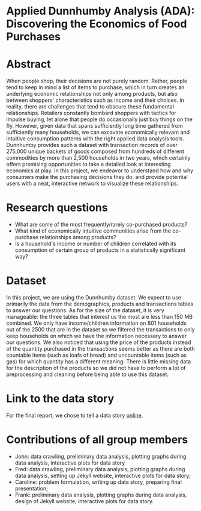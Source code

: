 # Applied Dunnhumby Analysis (ADA): Discovering the Economics of Food Purchases

# Abstract
When people shop, their decisions are not purely random. Rather, people tend to keep in mind a list of items to purchase, which in turn creates an underlying economic relationships not only among products, but also between shoppers' characteristics such as income and their choices. In reality, there are challenges that tend to obscure these fundamental relationships. Retailers constantly bombard shoppers with tactics for impulse buying, let alone that people do occasionally just buy things on the fly. However, given data that spans sufficiently long time gathered from sufficiently many households, we can excavate economically relevant and intuitive consumption patterns with the right applied data analysis tools. Dunnhumby provides such a dataset with transaction records of over 275,000 unique backets of goods composed from hundreds of different commodities by more than 2,500 households in two years, which certainly offers promising opportunities to take a detailed look at interesting economics at play. In this project, we endeavor to understand how and why consumers make the purchasing decisions they do, and provide potential users with a neat, interactive network to visualize these relationships.

# Research questions
- What are some of the most frequently/rarely co-purchased products?
- What kind of economically intuitive communities arise from the co-purchase relationships among products?
- Is a household's income or number of children correlated with its consumption of certain group of products in a statistically significant way?

# Dataset
In this project, we are using the Dunnhumby dataset. We expect to use primarily the data from the demographics, products and transactions tables to answer our questions. 
As for the size of the dataset, it is very manageable: the three tables that interest us the most are less than 150 MB combined.
We only have income/children information on 801 households out of the 2500 that are in the dataset so we filtered the transactions to only keep households on which we have the information necessary to answer our questions.
We also noticed that using the price of the products instead of the quantity purchased in the transactions seems better as there are both countable items (such as loafs of bread) and uncountable items (such as gas) for which quantity has a different meaning.
There is little missing data for the description of the products so we did not have to perform a lot of preprocessing and cleaning before being able to use this dataset.

# Link to the data story
For the final report, we chose to tell a data story [online](https://fredbaos.github.io/).

# Contributions of all group members
- John: data crawling, preliminary data analysis, plotting graphs during data analysis, interactive plots for data story
- Fred: data crawling, preliminary data analysis, plotting graphs during data analysis, setting up Jekyll website, interactive plots for data story;
- Caroline: problem formulation, writing up data story, preparing final presentation;
- Frank: preliminary data analysis, plotting graphs during data analysis, design of Jekyll website, interactive plots for data story.
